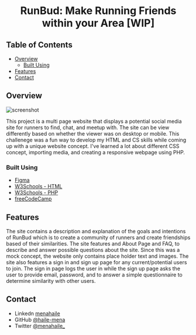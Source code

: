 <!-- Please update value in the {}  -->

<h1 align="center">RunBud: Make Running Friends within your Area [WIP]</h1>

<!-- TABLE OF CONTENTS -->

## Table of Contents

- [Overview](#overview)
  - [Built Using](#built-using)
- [Features](#features)
- [Contact](#contact)

<!-- OVERVIEW -->

## Overview

![screenshot](https://i.ibb.co/dPNVZrQ/Screenshot-2023-07-13-at-4-55-51-PM.png)

This project is a multi page website that displays a potential social media site for runners to find, chat, and meetup with. The site can be view differently based on whether the viewer was on desktop or mobile. This challenege was a fun way to develop my HTML and CS skills while coming up with a unique website concept. I've learned a lot about different CSS concept, importing media, and creating a responsive webpage using PHP.

### Built Using

<!-- This section should list any major frameworks that you built your project using. Here are a few examples.-->

- [Figma](https://www.figma.com/proto/LBSf0oIKp5juOMNwN2EtYw/ANova-Website-Design?node-id=1-4&starting-point-node-id=1%3A4&mode=design&t=sx5PAfpChLS5Nd05-1)
- [W3Schools - HTML](https://www.w3schools.com/html/default.asp)
- [W3Schools - PHP](https://www.w3schools.com/php/default.asp)
- [freeCodeCamp](https://www.freecodecamp.org/news/tag/css/)

## Features

<!-- List the features of your application or follow the template. Don't share the figma file here :) -->

The site contains a description and explanation of the goals and intentions of RunBud which is to create a community of runners and create friendships based of their similarities. The site features and About Page and FAQ, to describe and answer possible questions about the site. Since this was a mock concept, the website only contains place holder text and images. The site also features a sign in and sign up page for any current/potential users to join. The sign in page logs the user in while the sign up page asks the user to provide email, password, and to answer a simple questionnaire to determine similarity with other users. 

## Contact

- Linkedn [menahaile](https://www.linkedin.com/in/menahaile/)
- GitHub [@haile-mena](https://github.com/haile-mena)
- Twitter [@menahaile_](https://twitter.com/menahaile_)
